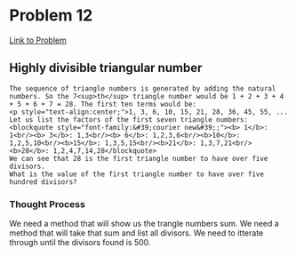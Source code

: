 # Problem 12

[Link to Problem](https://projecteuler.net/problem=12)

## Highly divisible triangular number

```
The sequence of triangle numbers is generated by adding the natural numbers. So the 7<sup>th</sup> triangle number would be 1 + 2 + 3 + 4 + 5 + 6 + 7 = 28. The first ten terms would be:
<p style="text-align:center;">1, 3, 6, 10, 15, 21, 28, 36, 45, 55, ...
Let us list the factors of the first seven triangle numbers:
<blockquote style="font-family:&#39;courier new&#39;;"><b> 1</b>: 1<br/><b> 3</b>: 1,3<br/><b> 6</b>: 1,2,3,6<br/><b>10</b>: 1,2,5,10<br/><b>15</b>: 1,3,5,15<br/><b>21</b>: 1,3,7,21<br/><b>28</b>: 1,2,4,7,14,28</blockquote>
We can see that 28 is the first triangle number to have over five divisors.
What is the value of the first triangle number to have over five hundred divisors?

```

### Thought Process

We need a method that will show us the trangle numbers sum.
We need a method that will take that sum and list all divisors.
We need to itterate through until the divisors found is 500.
